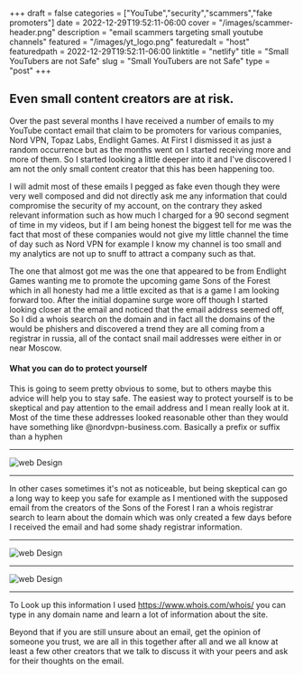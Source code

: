 +++
draft = false
categories = ["YouTube","security","scammers","fake promoters"]
date = 2022-12-29T19:52:11-06:00
cover = "/images/scammer-header.png"
description = "email scammers targeting small youtube channels"
featured = "/images/yt_logo.png"
featuredalt = "host"
featuredpath = 2022-12-29T19:52:11-06:00
linktitle = "netlify"
title = "Small YouTubers are not Safe"
slug = "Small YouTubers are not Safe"
type = "post"
+++

## Even small content creators are at risk.

<p> Over the past several months I have received a number of emails to my YouTube contact email that claim to be promoters for various companies, Nord VPN, Topaz Labs, Endlight Games. At First I dismissed it as just a random occurrence but as the months went on I started receiving more and more of them. So I started looking a little deeper into it and I've discovered I am not the only small content creator that this has been happening too.
 
<p> I will admit most of these emails I pegged as fake even though they were very well composed and did not directly ask me any information that could compromise the security of my account, on the contrary they asked relevant information such as how much I charged for a 90 second segment of time in my videos, but if I am being honest the biggest tell for me was the fact that most of these companies would not give my little channel the time of day such as Nord VPN for example I know my channel is too small and my analytics are not up to snuff to attract a company such as that.
 
<p> The one that almost got me was the one that appeared to be from Endlight Games wanting me to promote the upcoming game Sons of the Forest which in all honesty had me a little excited as that is a game I am looking forward too. After the initial dopamine surge wore off though I started looking closer at the email and noticed that the email address seemed off, So I did a whois search on the domain and in fact all the domains of the would be phishers and discovered a trend they are all coming from a registrar in russia, all of the contact snail mail addresses were either in or near Moscow.
 
#### What you can do to protect yourself
 
This is going to seem pretty obvious to some, but to others maybe this advice will help you to stay safe.
The easiest way to protect yourself is to be skeptical and pay attention to the email address and I mean really look at it. Most of the time these addresses looked reasonable other than they would have something like @nordvpn-business.com. Basically a prefix or suffix than a hyphen <hr />
 
<image src="/images/scammer-nordvpn.png"  alt="web Design" position="center" style="max-width:600px"> <hr>
 
In  other cases sometimes it's not as noticeable, but being skeptical can go a long way to keep you safe for example as I mentioned with the supposed email from the creators of the Sons of the Forest I ran a whois registrar search to learn about the domain which was only created a few days before I received the email and had some shady registrar information.  <hr>
 
<image src="/images/whois-theforest2.png"  alt="web Design" position="center" style="max-width:600px"><hr>
<image src="/images/whois-contact.png"  alt="web Design" position="center" style="max-width:600px"><hr>
 
To Look up this information I used https://www.whois.com/whois/ you can type in any domain name and learn a lot of information about the site.
 
<p> Beyond that if you are still unsure about an email, get the opinion of someone you trust, we are all in this together after all and we all know at least a few other creators that we talk to discuss it with your peers and ask for their thoughts on the email.
